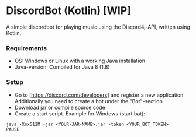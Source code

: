 # DiscordBot (Kotlin) [WIP]
A simple discordbot for playing music using the Discord4j-API, written using Kotlin.

### Requirements
* OS: Windows or Linux with a working Java installation
* Java-version: Compiled for Java 8 (1.8)

### Setup
* Go to [https://discord.com/developers] and register a new application. Additionally you need to create a bot under the "Bot"-section
* Download jar or compile source code
* Create a start script. Example for Windows (start.bat):
```
java -Xmx512M -jar <YOUR-JAR-NAME>.jar -token <YOUR_BOT_TOKEN>
PAUSE
```



[https://discord.com/developers]: https://discordapp.com/developers
